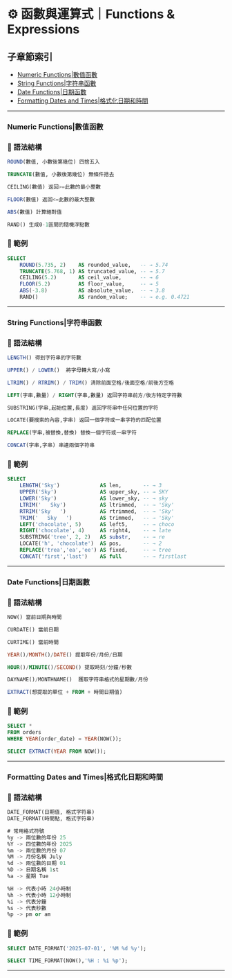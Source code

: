 # ⚙️ 函數與運算式｜Functions & Expressions

## 子章節索引
- [Numeric Functions|數值函數](#numeric-functions數值函數)
- [String Functions|字符串函數](#string-functions字符串函數)
- [Date Functions|日期函數](#date-functions日期函數)
- [Formatting Dates and Times|格式化日期和時間](#formatting-dates-and-times格式化日期和時間)

---

### Numeric Functions|數值函數

### 📌 語法結構
```sql
ROUND(數值, 小數後第幾位) 四捨五入

TRUNCATE(數值, 小數後第幾位) 無條件捨去

CEILING(數值) 返回>=此數的最小整數

FLOOR(數值) 返回<=此數的最大整數

ABS(數值) 計算絕對值

RAND() 生成0-1區間的隨機浮點數
```
### 📘 範例
```sql
SELECT
    ROUND(5.735, 2)    AS rounded_value,   -- → 5.74
    TRUNCATE(5.768, 1) AS truncated_value, -- → 5.7
    CEILING(5.2)       AS ceil_value,      -- → 6
    FLOOR(5.2)         AS floor_value,     -- → 5
    ABS(-3.8)          AS absolute_value,  -- → 3.8
    RAND()             AS random_value;    -- → e.g. 0.4721
```
---

### String Functions|字符串函數

### 📌 語法結構
```sql
LENGTH() 得到字符串的字符數

UPPER() / LOWER()  將字母轉大寫/小寫

LTRIM() / RTRIM() / TRIM() 清除前面空格/後面空格/前後方空格

LEFT(字串,數量) / RIGHT(字串,數量) 返回字符串前方/後方特定字符數

SUBSTRING(字串,起始位置,長度) 返回字符串中任何位置的字符

LOCATE(要搜索的內容,字串) 返回一個字符或一串字符的匹配位置

REPLACE(字串,被替換,替換) 替換一個字符或一串字符

CONCAT(字串,字串) 串連兩個字符串
```

### 📘 範例
```sql
SELECT 
    LENGTH('Sky')             AS len,       -- → 3
    UPPER('Sky')              AS upper_sky, -- → SKY
    LOWER('Sky')              AS lower_sky, -- → sky
    LTRIM('   Sky')           AS ltrimmed,  -- → 'Sky'
    RTRIM('Sky   ')           AS rtrimmed,  -- → 'Sky'
    TRIM('   Sky   ')         AS trimmed,   -- → 'Sky'
    LEFT('chocolate', 5)      AS left5,     -- → choco
    RIGHT('chocolate', 4)     AS right4,    -- → late
    SUBSTRING('tree', 2, 2)   AS substr,    -- → re
    LOCATE('h', 'chocolate')  AS pos,       -- → 2
    REPLACE('trea','ea','ee') AS fixed,     -- → tree
    CONCAT('first','last')    AS full       -- → firstlast
```
---

### Date Functions|日期函數

### 📌 語法結構
```sql
NOW() 當前日期與時間

CURDATE() 當前日期

CURTIME() 當前時間

YEAR()/MONTH()/DATE() 提取年份/月份/日期

HOUR()/MINUTE()/SECOND() 提取時刻/分鐘/秒數

DAYNAME()/MONTHNAME()  獲取字符串格式的星期數/月份

EXTRACT(想提取的單位 + FROM + 時間日期值)
```

### 📘 範例
```sql
SELECT *
FROM orders
WHERE YEAR(order_date) = YEAR(NOW());
```
```sql
SELECT EXTRACT(YEAR FROM NOW());
```
---

### Formatting Dates and Times|格式化日期和時間

### 📌 語法結構
```sql
DATE_FORMAT(日期值, 格式字符串)
DATE_FORMAT(時間點, 格式字符串)
```
```sql
# 常用格式符號
%y -> 兩位數的年份 25
%Y -> 四位數的年份 2025
%m -> 兩位數的月份 07
%M -> 月份名稱 July
%d -> 兩位數的日期 01
%D -> 日期名稱 1st
%a -> 星期 Tue    

%H -> 代表小時 24小時制
%h -> 代表小時 12小時制
%i -> 代表分鐘
%s -> 代表秒數
%p -> pm or am
```
### 📘 範例
```sql
SELECT DATE_FORMAT('2025-07-01', '%M %d %y');
```

```sql
SELECT TIME_FORMAT(NOW(),'%H : %i %p');
```
---
